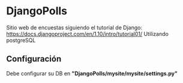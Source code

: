 # DjangoPolls
Sitio web de encuestas siguiendo el tutorial de Django: https://docs.djangoproject.com/en/1.10/intro/tutorial01/
Utilizando postgreSQL

## Configuración

Debe configurar su DB en **"DjangoPolls/mysite/mysite/settings.py"**
